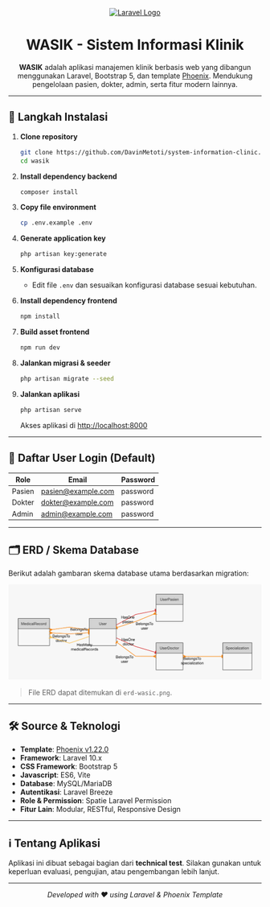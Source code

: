<p align="center">
  <a href="https://laravel.com" target="_blank">
    <img src="https://raw.githubusercontent.com/laravel/art/master/logo-lockup/5%20SVG/2%20CMYK/1%20Full%20Color/laravel-logolockup-cmyk-red.svg" width="400" alt="Laravel Logo">
  </a>
</p>

<h1 align="center">WASIK - Sistem Informasi Klinik</h1>
<p align="center">
  <b>WASIK</b> adalah aplikasi manajemen klinik berbasis web yang dibangun menggunakan Laravel, Bootstrap 5, dan template <a href="https://prium.github.io/phoenix/v1.22.0/showcase.html">Phoenix</a>. Mendukung pengelolaan pasien, dokter, admin, serta fitur modern lainnya.
</p>

---

## 🚀 Langkah Instalasi

1. **Clone repository**
   ```bash
   git clone https://github.com/DavinMetoti/system-information-clinic.git
   cd wasik
   ```

2. **Install dependency backend**
   ```bash
   composer install
   ```

3. **Copy file environment**
   ```bash
   cp .env.example .env
   ```

4. **Generate application key**
   ```bash
   php artisan key:generate
   ```

5. **Konfigurasi database**
   - Edit file `.env` dan sesuaikan konfigurasi database sesuai kebutuhan.

6. **Install dependency frontend**
   ```bash
   npm install
   ```

7. **Build asset frontend**
   ```bash
   npm run dev
   ```

8. **Jalankan migrasi & seeder**
   ```bash
   php artisan migrate --seed
   ```

9. **Jalankan aplikasi**
   ```bash
   php artisan serve
   ```
   Akses aplikasi di [http://localhost:8000](http://localhost:8000)

---

## 👤 Daftar User Login (Default)

| Role   | Email               | Password  |
|--------|---------------------|-----------|
| Pasien | pasien@example.com  | password  |
| Dokter | dokter@example.com  | password  |
| Admin  | admin@example.com   | password  |

---

## 🗂️ ERD / Skema Database

Berikut adalah gambaran skema database utama berdasarkan migration:

![ERD](erd-wasic.png)

> File ERD dapat ditemukan di `erd-wasic.png`.
---

## 🛠️ Source & Teknologi

- **Template**: [Phoenix v1.22.0](https://prium.github.io/phoenix/v1.22.0/showcase.html)
- **Framework**: Laravel 10.x
- **CSS Framework**: Bootstrap 5
- **Javascript**: ES6, Vite
- **Database**: MySQL/MariaDB
- **Autentikasi**: Laravel Breeze
- **Role & Permission**: Spatie Laravel Permission
- **Fitur Lain**: Modular, RESTful, Responsive Design

---

## ℹ️ Tentang Aplikasi

Aplikasi ini dibuat sebagai bagian dari **technical test**.
Silakan gunakan untuk keperluan evaluasi, pengujian, atau pengembangan lebih lanjut.

---

<p align="center">
  <i>Developed with ❤️ using Laravel & Phoenix Template</i>
</p>
